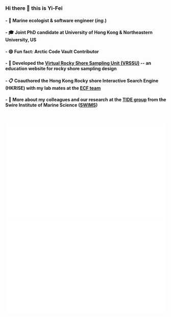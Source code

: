 
### Hi there 👋 this is Yi-Fei


#### - 🐚 Marine ecologist & software engineer (<i>ing.</i>)
#### - 🎓 Joint PhD candidate at University of Hong Kong & Northeastern University, US
#### - 😄 Fun fact: Arctic Code Vault Contributor
#### - 🔭 Developed the [Virtual Rocky Shore Sampling Unit (VRSSU)](https://vrssu.vercel.app/#/) -- an education website for rocky shore sampling design
#### - 📋 Coauthored the Hong Kong Rocky shore Interactive Search Engine (HKRISE) with my lab mates at the [ECF team](https://www.tidehku.com/post/aug-2020-new-ecf-grant-started)
#### - 👯 More about my colleagues and our research at the [TIDE group](https://www.tidehku.com/) from the Swire Institute of Marine Science ([SWIMS](https://www.swims.hku.hk/))

<br />

<!--
![Top Langs](https://github-readme-stats.vercel.app/api/top-langs/?username=Vicellken&layout=compact&count_private=true) -->

![](https://raw.githubusercontent.com/Vicellken/github-stats/master/generated/overview.svg#gh-light-mode-only)
![](https://github.com/Vicellken/github-stats/blob/master/generated/languages.svg)



<!--
**Vicellken/Vicellken** is a ✨ _special_ ✨ repository because its `README.md` (this file) appears on your GitHub profile.

Here are some ideas to get you started:

- 🔭 I’m currently working on ...
- 🌱 I’m currently learning ...
- 👯 I’m looking to collaborate on ...
- 🤔 I’m looking for help with ...
- 💬 Ask me about ...
- 📫 How to reach me: ...
- 😄 Pronouns: ...
- ⚡ Fun fact: ...
-->
